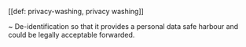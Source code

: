 [[def: privacy-washing, privacy washing]]

~ De-identification so that it provides a personal data safe harbour and could be legally acceptable forwarded.
